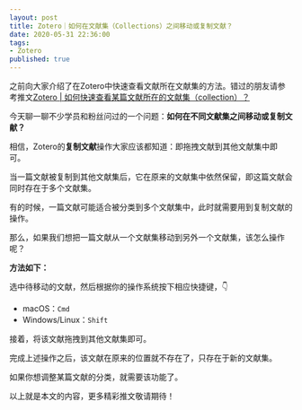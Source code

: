 ```yaml
---
layout: post
title: Zotero｜如何在文献集（Collections）之间移动或复制文献？
date: 2020-05-31 22:36:00
tags: 
- Zotero
published: true
---
```


之前向大家介绍了在Zotero中快速查看文献所在文献集的方法。错过的朋友请参考推文[Zotero \| 如何快速查看某篇文献所在的文献集（collection）？](https://mp.weixin.qq.com/s/Q-wnBVoihsA7PRK4Ar4o-Q)

今天聊一聊不少学员和粉丝问过的一个问题：**如何在不同文献集之间移动或复制文献？**

相信，Zotero的**复制文献**操作大家应该都知道：即拖拽文献到其他文献集中即可。

当一篇文献被复制到其他文献集后，它在原来的文献集中依然保留，即这篇文献会同时存在于多个文献集。

有的时候，一篇文献可能适合被分类到多个文献集中，此时就需要用到复制文献的操作。

那么，如果我们想把一篇文献从一个文献集移动到另外一个文献集，该怎么操作呢？

**方法如下：**

选中待移动的文献，然后根据你的操作系统按下相应快捷键，👇

- macOS：`Cmd`
- Windows/Linux：`Shift`

接着，将该文献拖拽到其他文献集即可。

完成上述操作之后，该文献在原来的位置就不存在了，只存在于新的文献集。

如果你想调整某篇文献的分类，就需要该功能了。

以上就是本文的内容，更多精彩推文敬请期待！

